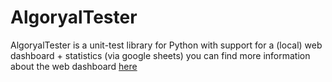 # AlgoryalTester
AlgoryalTester is a unit-test library for Python with support for a (local) web dashboard + statistics (via google sheets)
you can find more information about the web dashboard <a href="https://github.com/Algoryal/AlgoryalTesterDashboard" target="blank">here</a>
